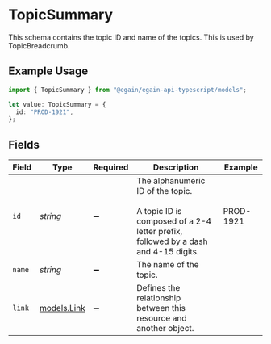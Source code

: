 # TopicSummary

This schema contains the topic ID and name of the topics. This is used by TopicBreadcrumb.

## Example Usage

```typescript
import { TopicSummary } from "@egain/egain-api-typescript/models";

let value: TopicSummary = {
  id: "PROD-1921",
};
```

## Fields

| Field                                                                                                                       | Type                                                                                                                        | Required                                                                                                                    | Description                                                                                                                 | Example                                                                                                                     |
| --------------------------------------------------------------------------------------------------------------------------- | --------------------------------------------------------------------------------------------------------------------------- | --------------------------------------------------------------------------------------------------------------------------- | --------------------------------------------------------------------------------------------------------------------------- | --------------------------------------------------------------------------------------------------------------------------- |
| `id`                                                                                                                        | *string*                                                                                                                    | :heavy_minus_sign:                                                                                                          | The alphanumeric ID of the topic.<br><br>A topic ID is composed of a 2-4 letter prefix, followed by a dash and 4-15 digits. | PROD-1921                                                                                                                   |
| `name`                                                                                                                      | *string*                                                                                                                    | :heavy_minus_sign:                                                                                                          | The name of the topic.                                                                                                      |                                                                                                                             |
| `link`                                                                                                                      | [models.Link](../models/link.md)                                                                                            | :heavy_minus_sign:                                                                                                          | Defines the relationship between this resource and another object.                                                          |                                                                                                                             |
